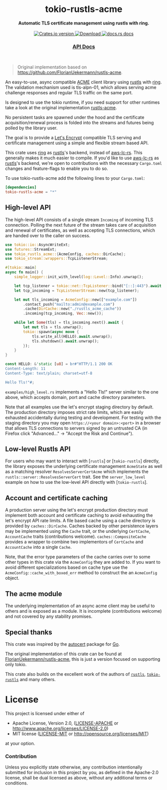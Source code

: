 <h1 align="center">tokio-rustls-acme</h1>
<div align="center">
 <strong>
    Automatic TLS certificate management using rustls with ring.
 </strong>
</div>

<br />

<div align="center">
  <!-- Crates version -->
  <a href="https://crates.io/crates/tokio-rustls-acme">
    <img src="https://img.shields.io/crates/v/tokio-rustls-acme.svg?style=flat-square"
    alt="Crates.io version" />
  </a>
  <!-- Downloads -->
  <a href="https://crates.io/crates/tokio-rustls-acme">
    <img src="https://img.shields.io/crates/d/tokio-rustls-acme.svg?style=flat-square"
      alt="Download" />
  </a>
  <!-- docs.rs docs -->
  <a href="https://docs.rs/tokio-rustls-acme">
    <img src="https://img.shields.io/badge/docs-latest-blue.svg?style=flat-square"
      alt="docs.rs docs" />
  </a>
</div>

<div align="center">
  <h3>
    <a href="https://docs.rs/tokio-rustls-acme">
      API Docs
    </a>
  </h3>
</div>
<br/>

> Original implementation based on https://github.com/FlorianUekermann/rustls-acme. 

An easy-to-use, async compatible [ACME] client library using [rustls] with [ring].
The validation mechanism used is tls-alpn-01, which allows serving acme challenge responses and
regular TLS traffic on the same port.

Is designed to use the tokio runtime, if you need support for other runtimes take a look
at the original implementation [rustls-acme](https://github.com/FlorianUekermann/rustls-acme).

No persistent tasks are spawned under the hood and the certificate acquisition/renewal process
is folded into the streams and futures being polled by the library user.

The goal is to provide a [Let's Encrypt](https://letsencrypt.org/) compatible TLS serving and
certificate management using a simple and flexible stream based API.

This crate uses [ring] as [rustls]'s backend, instead of [aws-lc-rs]. This generally makes it
much easier to compile. If you'd like to use [aws-lc-rs] as [rustls]'s backend, we're open to
contributions with the necessary `Cargo.toml` changes and feature-flags to enable you to do so.

To use tokio-rustls-acme add the following lines to your `Cargo.toml`:

```toml
[dependencies]
tokio-rustls-acme = "*"
```

## High-level API

The high-level API consists of a single stream `Incoming` of incoming TLS connection.
Polling the next future of the stream takes care of acquisition and renewal of certificates, as
well as accepting TLS connections, which are handed over to the caller on success.

```rust
use tokio::io::AsyncWriteExt;
use futures::StreamExt;
use tokio_rustls_acme::{AcmeConfig, caches::DirCache};
use tokio_stream::wrappers::TcpListenerStream;

#[tokio::main]
async fn main() {
    simple_logger::init_with_level(log::Level::Info).unwrap();

    let tcp_listener = tokio::net::TcpListener::bind("[::]:443").await.unwrap();
    let tcp_incoming = TcpListenerStream::new(tcp_listener);

    let mut tls_incoming = AcmeConfig::new(["example.com"])
        .contact_push("mailto:admin@example.com")
        .cache(DirCache::new("./rustls_acme_cache"))
        .incoming(tcp_incoming, Vec::new());

    while let Some(tls) = tls_incoming.next().await {
        let mut tls = tls.unwrap();
        tokio::spawn(async move {
            tls.write_all(HELLO).await.unwrap();
            tls.shutdown().await.unwrap();
        });
    }
}

const HELLO: &'static [u8] = br#"HTTP/1.1 200 OK
Content-Length: 11
Content-Type: text/plain; charset=utf-8

Hello Tls!"#;
```

`examples/high_level.rs` implements a "Hello Tls!" server similar to the one above, which accepts
domain, port and cache directory parameters.

Note that all examples use the let's encrypt staging directory by default.
The production directory imposes strict rate limits, which are easily exhausted accidentally
during testing and development.
For testing with the staging directory you may open `https://<your domain>:<port>` in a browser
that allows TLS connections to servers signed by an untrusted CA (in Firefox click "Advanced..."
-> "Accept the Risk and Continue").

## Low-level Rustls API

For users who may want to interact with [`rustls`] or [`tokio-rustls`]
directly, the library exposes the underlying certificate management `AcmeState` as well as a
matching resolver `ResolvesServerCertAcme` which implements the `rustls::server::ResolvesServerCert` trait.
See the `server_low_level` example on how to use the low-level API directly with [`tokio-rustls`].

## Account and certificate caching

A production server using the let's encrypt production directory must implement both account and
certificate caching to avoid exhausting the let's encrypt API rate limits.
A file based cache using a cache directory is provided by `caches::DirCache`.
Caches backed by other persistence layers may be implemented using the `Cache` trait,
or the underlying `CertCache`, `AccountCache` traits (contributions welcome).
`caches::CompositeCache` provides a wrapper to combine two implementors of `CertCache` and
`AccountCache` into a single `Cache`.

Note, that the error type parameters of the cache carries over to some other types in this
crate via the `AcmeConfig` they are added to.
If you want to avoid different specializations based on cache type use the
`AcmeConfig::cache_with_boxed_err` method to construct the an `AcmeConfig` object.


## The acme module

The underlying implementation of an async acme client may be useful to others and is exposed as
a module. It is incomplete (contributions welcome) and not covered by any stability
promises.

## Special thanks

This crate was inspired by the [autocert](https://golang.org/x/crypto/acme/autocert/)
package for [Go](https://golang.org).

The original implementation of this crate can be found at [FlorianUekermann/rustls-acme](https://github.com/FlorianUekermann/rustls-acme/commits/main), this is just a version focused on supporting only tokio.

This crate also builds on the excellent work of the authors of
[`rustls`](https://github.com/ctz/rustls),
[`tokio-rustls`](https://github.com/tokio-rs/tls/tree/master/tokio-rustls) and many others.


# License

This project is licensed under either of

 * Apache License, Version 2.0, ([LICENSE-APACHE](LICENSE-APACHE) or
   http://www.apache.org/licenses/LICENSE-2.0)
 * MIT license ([LICENSE-MIT](LICENSE-MIT) or
   http://opensource.org/licenses/MIT)

at your option.

### Contribution

Unless you explicitly state otherwise, any contribution intentionally submitted
for inclusion in this project by you, as defined in the Apache-2.0 license,
shall be dual licensed as above, without any additional terms or conditions.


[ACME]: https://en.wikipedia.org/wiki/Automatic_Certificate_Management_Environment
[ring]: https://github.com/briansmith/ring
[rustls]: https://github.com/ctz/rustls
[aws-lc-rs]: https://github.com/aws/aws-lc-rs
